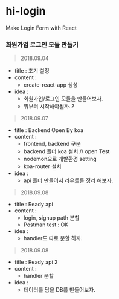 # hi-login
Make Login Form with React

### 회원가입 로그인 모듈 만들기

> 2018.09.04
  - title : 초기 설정
  - content : 
    - create-react-app 생성
  - idea : 
    - 회원가입/로그인 모듈을 만들어보자.
    - 뭐부터 시작해야될까..?

> 2018.09.07
  - title : Backend Open By koa
  - content :
    - frontend, backend 구분
    - backend 폴더 koa 설치 // open Test
    - nodemon으로 개발환경 setting
    - koa-router 설치
  - idea :
    - api 폴더 만들어서 라우트들 정리 해보자.

> 2018.09.08
  - title : Ready api
  - content :
    - login, signup path 분할
    - Postman test : OK
  - idea :
    - handler도 따로 분할 하자.

> 2018.09.08
  - title : Ready api 2
  - content :
    - handler 분할 
  - idea :
    - 데이터를 담을 DB를 만들어보자.